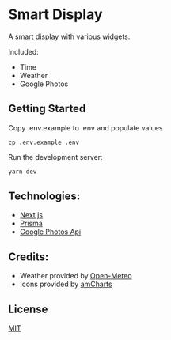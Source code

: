 # Smart Display

A smart display with various widgets.

Included:

- Time
- Weather
- Google Photos

## Getting Started

Copy .env.example to .env and populate values

```
cp .env.example .env
```

Run the development server:

```bash
yarn dev
```

## Technologies:

- [Next.js](https://nextjs.org/)
- [Prisma](https://www.prisma.io/)
- [Google Photos Api](https://developers.google.com/photos)

## Credits:

- Weather provided by [Open-Meteo](https://open-meteo.com/)
- Icons provided by [amCharts](https://www.amcharts.com/)

## License

[MIT](https://github.com/thomasmarren/smart-display/blob/main/LICENSE)
